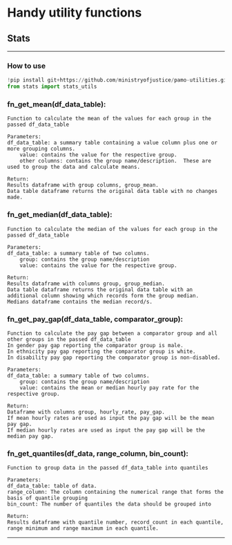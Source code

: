 # Handy utility functions

## Stats
---
### How to use
```python
!pip install git+https://github.com/ministryofjustice/pamo-utilities.git
from stats import stats_utils
```

### fn_get_mean(df_data_table):

    Function to calculate the mean of the values for each group in the passed df_data_table
    
    Parameters:
    df_data_table: a summary table containing a value column plus one or more grouping columns.
        value: contains the value for the respective group.
        other columns: contains the group name/description.  These are used to group the data and calculate means.      
    
    Return:
    Results dataframe with group columns, group_mean.  
    Data table dataframe returns the original data table with no changes made.

### fn_get_median(df_data_table):

    Function to calculate the median of the values for each group in the passed df_data_table
    
    Parameters:
    df_data_table: a summary table of two columns.  
        group: contains the group name/description
        value: contains the value for the respective group.
    
    Return:
    Results dataframe with columns group, group_median.  
    Data table dataframe returns the original data table with an additional column showing which records form the group median.
    Medians dataframe contains the median record/s.

### fn_get_pay_gap(df_data_table, comparator_group):

    Function to calculate the pay gap between a comparator group and all other groups in the passed df_data_table
    In gender pay gap reporting the comparator group is male.
    In ethnicity pay gap reporting the comparator group is white.
    In disability pay gap reporting the comparator group is non-disabled.
    
    Parameters:
    df_data_table: a summary table of two columns.  
        group: contains the group name/description
        value: contains the mean or median hourly pay rate for the respective group.
    
    Return:
    Dataframe with columns group, hourly_rate, pay_gap.  
    If mean hourly rates are used as input the pay gap will be the mean pay gap.
    If median hourly rates are used as input the pay gap will be the median pay gap.

### fn_get_quantiles(df_data, range_column, bin_count):

    Function to group data in the passed df_data_table into quantiles
    
    Parameters:
    df_data_table: table of data.
    range_column: The column containing the numerical range that forms the basis of quantile grouping
    bin_count: The number of quantiles the data should be grouped into
    
    Return:
    Results dataframe with quantile number, record_count in each quantile, range minimum and range maximum in each quantile.  
---
